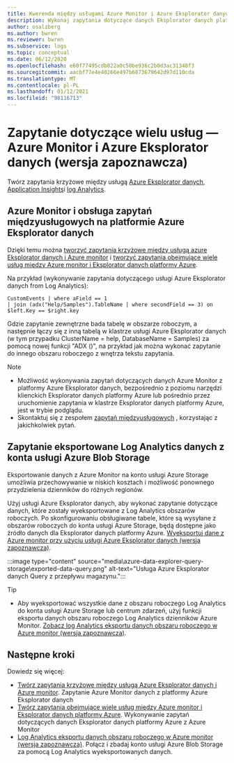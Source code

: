 ```yaml
---
title: Kwerenda między usługami Azure Monitor i Azure Eksplorator danych (wersja zapoznawcza)
description: Wykonaj zapytania dotyczące danych Eksplorator danych platformy Azure za pomocą narzędzi Azure Log Analytics Tools na odwrót, aby dołączyć i analizować wszystkie dane w jednym miejscu.
author: osalzberg
ms.author: bwren
ms.reviewer: bwren
ms.subservice: logs
ms.topic: conceptual
ms.date: 06/12/2020
ms.openlocfilehash: e60f77495cdb822a0c50be936c2b0d3ac31348f3
ms.sourcegitcommit: aacbf77e4e40266e497b6073679642d97d110cda
ms.translationtype: MT
ms.contentlocale: pl-PL
ms.lasthandoff: 01/12/2021
ms.locfileid: "98116713"
---
```

# <a name="cross-service-query---azure-monitor-and-azure-data-explorer-preview"></a>Zapytanie dotyczące wielu usług — Azure Monitor i Azure Eksplorator danych (wersja zapoznawcza)
Twórz zapytania krzyżowe między usługą [Azure Eksplorator danych](https://docs.microsoft.com/azure/data-explorer/), [Application Insights](/azure/azure-monitor/app/app-insights-overview)i [log Analytics](/azure/azure-monitor/platform/data-platform-logs).
## <a name="azure-monitor-and-azure-data-explorer-cross-service-querying"></a>Azure Monitor i obsługa zapytań międzyusługowych na platformie Azure Eksplorator danych
Dzięki temu można [tworzyć zapytania krzyżowe między usługą azure Eksplorator danych i Azure monitor](https://docs.microsoft.com/azure/data-explorer/query-monitor-data) i [tworzyć zapytania obejmujące wiele usług między Azure monitor i Eksplorator danych platformy Azure](https://docs.microsoft.com/azure/azure-monitor/platform/azure-monitor-data-explorer-proxy).

Na przykład (wykonywanie zapytania dotyczącego usługi Azure Eksplorator danych from Log Analytics):
```kusto
CustomEvents | where aField == 1
| join (adx("Help/Samples").TableName | where secondField == 3) on $left.Key == $right.key
```
Gdzie zapytanie zewnętrzne bada tabelę w obszarze roboczym, a następnie łączy się z inną tabelą w klastrze usługi Azure Eksplorator danych (w tym przypadku ClusterName = help, DatabaseName = Samples) za pomocą nowej funkcji "ADX ()", na przykład jak można wykonać zapytanie do innego obszaru roboczego z wnętrza tekstu zapytania.

> [!NOTE]
> * Możliwość wykonywania zapytań dotyczących danych Azure Monitor z platformy Azure Eksplorator danych, bezpośrednio z poziomu narzędzi klienckich Eksplorator danych platformy Azure lub pośrednio przez uruchomienie zapytania w klastrze Eksplorator danych platformy Azure, jest w trybie podglądu.
> * Skontaktuj się z zespołem [zapytań międzyusługowych](mailto:adxproxy@microsoft.com) , korzystając z jakichkolwiek pytań.

## <a name="query-exported-log-analytics-data-from-azure-blob-storage-account"></a>Zapytanie eksportowane Log Analytics danych z konta usługi Azure Blob Storage

Eksportowanie danych z Azure Monitor na konto usługi Azure Storage umożliwia przechowywanie w niskich kosztach i możliwość ponownego przydzielenia dzienników do różnych regionów.

Użyj usługi Azure Eksplorator danych, aby wykonać zapytanie dotyczące danych, które zostały wyeksportowane z Log Analytics obszarów roboczych. Po skonfigurowaniu obsługiwane tabele, które są wysyłane z obszarów roboczych do konta usługi Azure Storage, będą dostępne jako źródło danych dla Eksplorator danych platformy Azure. [Wyeksportuj dane z Azure monitor przy użyciu usługi Azure Eksplorator danych (wersja zapoznawcza)](https://docs.microsoft.com/azure/azure-monitor/platform/azure-data-explorer-query-storage).

:::image type="content" source="media\azure-data-explorer-query-storage\exported-data-query.png" alt-text="Usługa Azure Eksplorator danych Query z przepływu magazynu.":::

>[!tip] 
> * Aby wyeksportować wszystkie dane z obszaru roboczego Log Analytics do konta usługi Azure Storage lub centrum zdarzeń, użyj funkcji eksportu danych obszaru roboczego Log Analytics dzienników Azure Monitor. [Zobacz log Analytics eksportu danych obszaru roboczego w Azure monitor (wersja zapoznawcza)](https://docs.microsoft.com/azure/data-explorer/query-monitor-data).

## <a name="next-steps"></a>Następne kroki
Dowiedz się więcej:
* [Twórz zapytania krzyżowe między usługą Azure Eksplorator danych i Azure monitor](https://docs.microsoft.com/azure/data-explorer/query-monitor-data). Zapytanie Azure Monitor danych z platformy Azure Eksplorator danych
* [Twórz zapytania obejmujące wiele usług między Azure monitor i Eksplorator danych platformy Azure](https://docs.microsoft.com/azure/azure-monitor/platform/azure-monitor-data-explorer-proxy). Wykonywanie zapytań dotyczących danych Eksplorator danych platformy Azure z Azure Monitor
* [Log Analytics eksportu danych obszaru roboczego w Azure monitor (wersja zapoznawcza)](https://docs.microsoft.com/azure/data-explorer/query-monitor-data). Połącz i zbadaj konto usługi Azure Blob Storage za pomocą Log Analytics wyeksportowanych danych.
